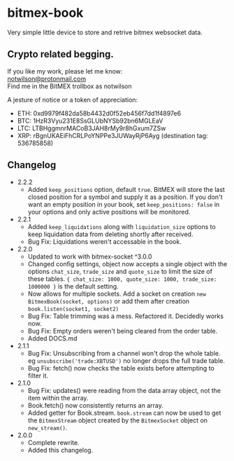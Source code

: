 # bitmex-book
Very simple little device to store and retrive bitmex websocket data.

## Crypto related begging.
If you like my work, please let me know:  
notwilson@protonmail.com  
Find me in the BitMEX trollbox as notwilson

A jesture of notice or a token of appreciation:  
- ETH: 0xd9979f482da58b4432d0f52eb456f7dd1f4897e6  
- BTC: 1HzR3Vyu231E8SsGLUbNYSb92bn6MGLEaV  
- LTC: LTBHggmnrMACoB3JAH8rMy9r8hGxum7ZSw  
- XRP: rBgnUKAEiFhCRLPoYNPPe3JUWayRjP6Ayg (destination tag: 536785858)

## Changelog
- 2.2.2
    - Added `keep_positions` option, default `true`. BitMEX will store the last closed position for a symbol and supply it as a position. If you don't want an empty position in your book, set `keep_positions: false` in your options and only active positions will be monitored.
- 2.2.1
    - Added `keep_liquidations` along with `liquidation_size` options to keep liquidation data from deleting shortly after received.
    - Bug Fix: Liquidations weren't accessable in the book.
- 2.2.0
    - Updated to work with bitmex-socket ^3.0.0
    - Changed config settings, object now accepts a single object with the options `chat_size`, `trade_size` and `quote_size` to limit the size of these tables. `{ chat_size: 1000, quote_size: 1000, trade_size: 1000000 }` is the default setting.
    - Now allows for multiple sockets. Add a socket on creation `new BitmexBook(socket, options)` or add them after creation `book.listen(socket1, socket2)`
    - Bug Fix: Table trimming was a mess. Refactored it. Decidedly works now.
    - Bug Fix: Empty orders weren't being cleared from the order table.
    - Added DOCS.md 
- 2.1.1
    - Bug Fix: Unsubscribing from a channel won't drop the whole table. eg `unsubscribe('trade:XBTUSD')` no longer drops the full trade table.
    - Bug Fix: fetch() now checks the table exists before attempting to filter it.
- 2.1.0
    - Bug Fix: updates() were reading from the data array object, not the item within the array.
    - Book.fetch() now consistently returns an array.
    - Added getter for Book.stream. `book.stream` can now be used to get the `BitmexStream` object created by the `BitmexSocket` object on `new_stream()`.
- 2.0.0
    - Complete rewrite.
    - Added this changelog.